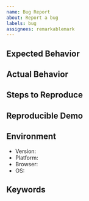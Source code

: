 ```yaml
---
name: Bug Report
about: Report a bug
labels: bug
assignees: remarkablemark
---
```


## Expected Behavior

<!-- What should happen. -->

## Actual Behavior

<!-- What happens instead. -->

## Steps to Reproduce

<!-- Describe a sequence of steps that anybody can repeat to see the issue. -->

## Reproducible Demo

<!-- Creating a bug demo will help speed up the process of resolving the issue. -->

## Environment

- Version:
- Platform:
- Browser:
- OS:

## Keywords

<!-- Include keywords that might help others with the same problem find this issue. -->
